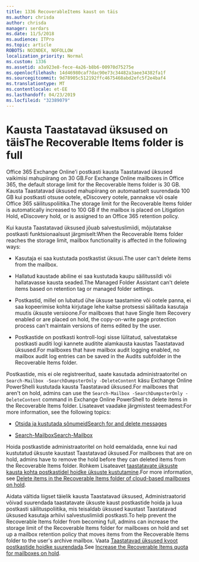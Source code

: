 ```yaml
---
title: 1336 RecoverableItems kaust on täis
ms.author: chrisda
author: chrisda
manager: serdars
ms.date: 11/5/2018
ms.audience: ITPro
ms.topic: article
ROBOTS: NOINDEX, NOFOLLOW
localization_priority: Normal
ms.custom: 1336
ms.assetid: a3a923e8-fece-4a26-b8b6-00970d75275e
ms.openlocfilehash: 14d46980caf7dac90e73c34482a3aee34382fa1f
ms.sourcegitcommit: 9d78905c512192ffc4675468abd2efc5f2e4baf4
ms.translationtype: MT
ms.contentlocale: et-EE
ms.lasthandoff: 04/23/2019
ms.locfileid: "32389079"
---
```

# <a name="the-recoverable-items-folder-is-full"></a><span data-ttu-id="9cbd7-102">Kausta Taastatavad üksused on täis</span><span class="sxs-lookup"><span data-stu-id="9cbd7-102">The Recoverable Items folder is full</span></span>

<span data-ttu-id="9cbd7-103">Office 365 Exchange Online'i postkasti kausta Taastatavad üksused vaikimisi mahupiirang on 30 GB.</span><span class="sxs-lookup"><span data-stu-id="9cbd7-103">For Exchange Online mailboxes in Office 365, the default storage limit for the Recoverable Items folder is 30 GB.</span></span> <span data-ttu-id="9cbd7-104">Kausta Taastatavad üksused mahupiirang on automaatselt suurendada 100 GB kui postkasti otsuse ootele, eDiscovery ootele, pannakse või osale Office 365 säilituspoliitika.</span><span class="sxs-lookup"><span data-stu-id="9cbd7-104">The storage limit for the Recoverable Items folder is automatically increased to 100 GB if the mailbox is placed on Litigation Hold, eDiscovery hold, or is assigned to an Office 365 retention policy.</span></span>

<span data-ttu-id="9cbd7-105">Kui kausta Taastatavad üksused jõuab salvestuslimiidi, mõjutatakse postkasti funktsionaalsust järgmiselt:</span><span class="sxs-lookup"><span data-stu-id="9cbd7-105">When the Recoverable Items folder reaches the storage limit, mailbox functionality is affected in the following ways:</span></span>

- <span data-ttu-id="9cbd7-106">Kasutaja ei saa kustutada postkastist üksusi.</span><span class="sxs-lookup"><span data-stu-id="9cbd7-106">The user can't delete items from the mailbox.</span></span>

- <span data-ttu-id="9cbd7-107">Hallatud kaustade abiline ei saa kustutada kaupu säilitussildi või hallatavasse kausta seaded.</span><span class="sxs-lookup"><span data-stu-id="9cbd7-107">The Managed Folder Assistant can't delete items based on retention tag or managed folder settings.</span></span>

- <span data-ttu-id="9cbd7-108">Postkastid, millel on lubatud ühe üksuse taastamine või ootele panna, ei saa kopeerimise kohta kirjutage lehe kaitse protsessi säilitada kasutaja muutis üksuste versioone.</span><span class="sxs-lookup"><span data-stu-id="9cbd7-108">For mailboxes that have Single Item Recovery enabled or are placed on hold, the copy-on-write page protection process can't maintain versions of items edited by the user.</span></span>

- <span data-ttu-id="9cbd7-109">Postkastide on postkasti kontroll-logi sisse lülitatud, salvestatakse postkasti auditi logi kannete auditite alamkausta kaustas Taastatavad üksused.</span><span class="sxs-lookup"><span data-stu-id="9cbd7-109">For mailboxes that have mailbox audit logging enabled, no mailbox audit log entries can be saved in the Audits subfolder in the Recoverable Items folder.</span></span>

<span data-ttu-id="9cbd7-110">Postkastide, mis ei ole registreeritud, saate kasutada administraatoritel on `Search-Mailbox -SearchDumpsterOnly -DeleteContent` käsu Exchange Online PowerShelli kustutada kausta Taastatavad üksused.</span><span class="sxs-lookup"><span data-stu-id="9cbd7-110">For mailboxes that aren't on hold, admins can use the `Search-Mailbox -SearchDumpsterOnly -DeleteContent` command in Exchange Online PowerShell to delete items in the Recoverable Items folder.</span></span> <span data-ttu-id="9cbd7-111">Lisateavet vaadake järgmistest teemadest:</span><span class="sxs-lookup"><span data-stu-id="9cbd7-111">For more information, see the following topics:</span></span> 

- [<span data-ttu-id="9cbd7-112">Otsida ja kustutada sõnumeid</span><span class="sxs-lookup"><span data-stu-id="9cbd7-112">Search for and delete messages</span></span>](https://docs.microsoft.com/office365/securitycompliance/search-for-and-delete-messagesadmin-help)

- [<span data-ttu-id="9cbd7-113">Search-Mailbox</span><span class="sxs-lookup"><span data-stu-id="9cbd7-113">Search-Mailbox</span></span>](https://docs.microsoft.com/powershell/module/exchange/mailboxes/Search-Mailbox)

<span data-ttu-id="9cbd7-114">Hoida postkastide administraatoritel on hold eemaldada, enne kui nad kustutatud üksuste kaustast Taastatavad üksused.</span><span class="sxs-lookup"><span data-stu-id="9cbd7-114">For mailboxes that are on hold, admins have to remove the hold before they can deleted items from the Recoverable Items folder.</span></span> <span data-ttu-id="9cbd7-115">Rohkem Lisateavet [taastatavate üksuste kausta kohta postkastidel hoidke üksuste kustutamine](https://docs.microsoft.com/office365/securitycompliance/delete-items-in-the-recoverable-items-folder-of-mailboxes-on-hold).</span><span class="sxs-lookup"><span data-stu-id="9cbd7-115">For more information, see [Delete items in the Recoverable Items folder of cloud-based mailboxes on hold](https://docs.microsoft.com/office365/securitycompliance/delete-items-in-the-recoverable-items-folder-of-mailboxes-on-hold).</span></span>

<span data-ttu-id="9cbd7-116">Aidata vältida liigset täielik kausta Taastatavad üksused, Administraatorid võivad suurendada taastatavate üksuste kaust postkastide hoida ja luua postkasti säilituspoliitika, mis teisaldab üksused kaustast Taastatavad üksused kasutaja arhiivi salvestuslimiidi postkasti.</span><span class="sxs-lookup"><span data-stu-id="9cbd7-116">To help prevent the Recoverable Items folder from becoming full, admins can increase the storage limit of the Recoverable Items folder for mailboxes on hold and set up a mailbox retention policy that moves items from the Recoverable Items folder to the user's archive mailbox.</span></span> <span data-ttu-id="9cbd7-117">Vaata [Taastatavad üksused kvoot postkastide hoidke suurendada](https://docs.microsoft.com/office365/securitycompliance/increase-the-recoverable-quota-for-mailboxes-on-hold).</span><span class="sxs-lookup"><span data-stu-id="9cbd7-117">See [Increase the Recoverable Items quota for mailboxes on hold](https://docs.microsoft.com/office365/securitycompliance/increase-the-recoverable-quota-for-mailboxes-on-hold).</span></span>
